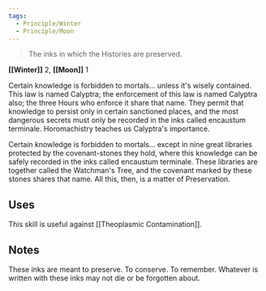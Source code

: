 ```yaml
---
tags:
  - Principle/Winter
  - Principle/Moon
---
```


> The inks in which the Histories are preserved.

**[[Winter]]** 2, **[[Moon]]** 1

Certain knowledge is forbidden to mortals… unless it's wisely contained. This law is named Calyptra; the enforcement of this law is named Calyptra also; the three Hours who enforce it share that name. They permit that knowledge to persist only in certain sanctioned places, and the most dangerous secrets must only be recorded in the inks called encaustum terminale. Horomachistry teaches us Calyptra's importance.

Certain knowledge is forbidden to mortals… except in nine great libraries protected by the covenant-stones they hold, where this knowledge can be safely recorded in the inks called encaustum terminale. These libraries are together called the Watchman's Tree, and the covenant marked by these stones shares that name. All this, then, is a matter of Preservation. 

## Uses

This skill is useful against [[Theoplasmic Contamination]].

## Notes

These inks are meant to preserve. To conserve. To remember. Whatever is written with these inks may not die or be forgotten about.